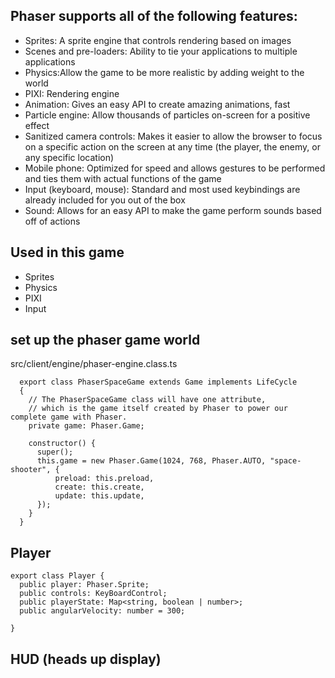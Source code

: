 ## Phaser supports all of the following features:
- Sprites: A sprite engine that controls rendering
based on images
- Scenes and pre-loaders: Ability to tie your applications
to multiple applications
- Physics:Allow the game to be more realistic by
adding weight to the world
- PIXI: Rendering engine
- Animation: Gives an easy API to create amazing
animations, fast
- Particle engine: Allow thousands of particles on-screen
for a positive effect
- Sanitized camera controls: Makes it easier to allow
the browser to focus on a specific action on the screen
at any time (the player, the enemy, or any specific
location)
- Mobile phone: Optimized for speed and allows gestures
to be performed and ties them with actual functions of
the game
- Input (keyboard, mouse): Standard and most used
keybindings are already included for you out of the box
- Sound: Allows for an easy API to make the game
perform sounds based off of actions

## Used in this game
- Sprites
- Physics
- PIXI
- Input


## set up the phaser game world
src/client/engine/phaser-engine.class.ts
```
  export class PhaserSpaceGame extends Game implements LifeCycle
  {
    // The PhaserSpaceGame class will have one attribute,
    // which is the game itself created by Phaser to power our complete game with Phaser.
    private game: Phaser.Game;

    constructor() {
      super();
      this.game = new Phaser.Game(1024, 768, Phaser.AUTO, "space-shooter", {
          preload: this.preload,
          create: this.create,
          update: this.update,
      });
    }
  }
```

## Player
```
export class Player {
  public player: Phaser.Sprite;
  public controls: KeyBoardControl;
  public playerState: Map<string, boolean | number>;
  public angularVelocity: number = 300;

}
```


## HUD (heads up display)
